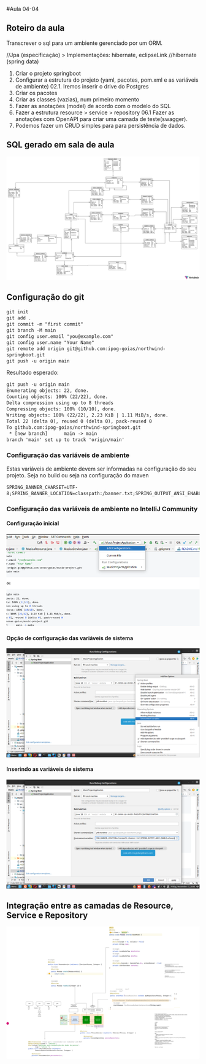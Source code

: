 #Aula 04-04

## Roteiro da aula
Transcrever o sql para um ambiente gerenciado por um ORM.

//Jpa (especificação) > Implementações: hibernate, eclipseLink
//hibernate (spring data)

01. Criar o projeto springboot
02. Configurar a estrutura do projeto (yaml, pacotes, pom.xml e as variáveis de ambiente)
    02.1. Iremos inserir o drive do Postgres
03. Criar os pacotes
04. Criar as classes (vazias), num primeiro momento
05. Fazer as anotações (model) de acordo com o modelo do SQL
06. Fazer a estrutura resource > service > repository
    06.1 Fazer as anotações com OpenAPI para criar uma camada de teste(swagger).
07. Podemos fazer um CRUD simples para para persistência de dados.

## SQL gerado em sala de aula
![Projeto NorthWind E-Commerce](./src/main/resources/doc/northwind-v1-2024-04-04_18-54.svg "Title")

## Configuração do git
```shell
git init
git add .
git commit -m "first commit"
git branch -M main
git config user.email "you@example.com"
git config user.name "Your Name"
git remote add origin git@github.com:ipog-goias/northwind-springboot.git
git push -u origin main
```

Resultado esperado:

```shell
git push -u origin main
Enumerating objects: 22, done.
Counting objects: 100% (22/22), done.
Delta compression using up to 8 threads
Compressing objects: 100% (10/10), done.
Writing objects: 100% (22/22), 2.23 KiB | 1.11 MiB/s, done.
Total 22 (delta 0), reused 0 (delta 0), pack-reused 0
To github.com:ipog-goias/northwind-springboot.git
 * [new branch]      main -> main
branch 'main' set up to track 'origin/main'
```

### Configuração das variáveis de ambiente
Estas variáveis de ambiente devem ser informadas na configuração do seu projeto.
Seja no build ou seja na configuração do maven

```
SPRING_BANNER_CHARSET=UTF-8;SPRING_BANNER_LOCATION=classpath:/banner.txt;SPRING_OUTPUT_ANSI_ENABLE=always
```

### Configuração das variáveis de ambiente no IntelliJ Community
#### Configuração inicial
![Alt text](./src/main/resources/doc/image/config01.png)
#### Opção de configuração das variáveis de sistema
![Alt text](./src/main/resources/doc/image/config02.png)
#### Inserindo as variáveis de sistema
![Alt text](./src/main/resources/doc/image/config03.png)

## Integração entre as camadas de Resource, Service e Repository
![Alt text](./src/main/resources/doc/image/ipog-back-end-2-2024-1-03-springboot-em-camadas.drawio.png)